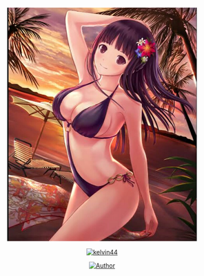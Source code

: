 <p align="center">

<img src="https://github.com/kelvin44/kelvin44/blob/main/suhu/IMG_20210201_022304.jpg" width="440" height="540"/>

<p align="center">
<p align="center">
<a href="#"><img title="kelvin44" src="https://img.shields.io/badge/kelvin44-green?colorA=%23ff0000&colorB=%23017e40&style=for-the-badge"></a>

<p align="center">
<a href="https://ferdiz-api.herokuapp.com/"><img title="Author" src="https://img.shields.io/badge/AUTHOR kelvin44-orange.svg?style=for-the-badge&logo=github"></a>

</p>

